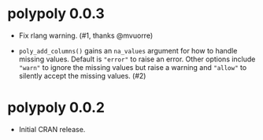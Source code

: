# polypoly 0.0.3

  - Fix rlang warning. (\#1, thanks @mvuorre)
  
  - `poly_add_columns()` gains an `na_values` argument for how to handle missing
    values. Default is `"error"` to raise an error. Other options include
    `"warn"` to ignore the missing values but raise a warning and `"allow"` to
    silently accept the missing values. (\#2)

# polypoly 0.0.2

  - Initial CRAN release.
